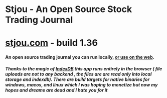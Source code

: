 # Stjou - An Open Source Stock Trading Journal

# <a href="https://stjou.com">stjou.com</a> - build 1.36

<h4>An open source trading journal you can run locally, <a href="https://stjou.com">or use on the web</a>.</h4>


<h5>
  Thanks to the magic of <a href="https://developer.mozilla.org/en-US/docs/Web/API/IndexedDB_API">IndexDB</a> this app runs entirely in the browser ( file uploads are not to any backend , the files are are read only into local storage and indexdb).  There are build targets for native binaries for windows, macos, and linux which I was hoping to monetize but now my hopes and dreams are dead and I hate you for it
  </h5>


